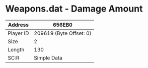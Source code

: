
#  Weapons.dat - Damage Amount
Address   | 656EB0
----------|-------------
Player ID | 209619 (Byte Offset: 0)
Size 	  | 2
Length 	  | 130
SC:R      | Simple Data


